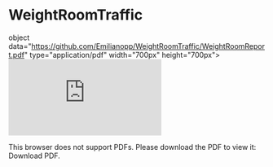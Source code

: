 # WeightRoomTraffic
object data="https://github.com/Emilianopp/WeightRoomTraffic/WeightRoomReport.pdf" type="application/pdf" width="700px" height="700px">
    <embed src="https://github.com/Emilianopp/WeightRoomTraffic/WeightRoomReport.pdf">
        <p>This browser does not support PDFs. Please download the PDF to view it: Download PDF</a>.</p>
    </embed>
</object>
